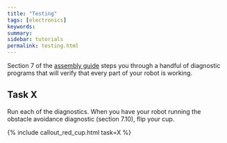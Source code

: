 ```yaml
---
title: "Testing"
tags: [electronics]
keywords:
summary:
sidebar: tutorials
permalink: testing.html
---
```


Section 7 of the [assembly guide](/assets/botnroll-one-a-w-line-follower-assembly-manual.pdf) steps you through a handful of diagnostic programs that will verify that every part of your robot is working.


## Task X

Run each of the diagnostics. When you have your robot running the obstacle avoidance diagnostic (section 7.10), flip your cup.

{% include callout_red_cup.html task=X %}